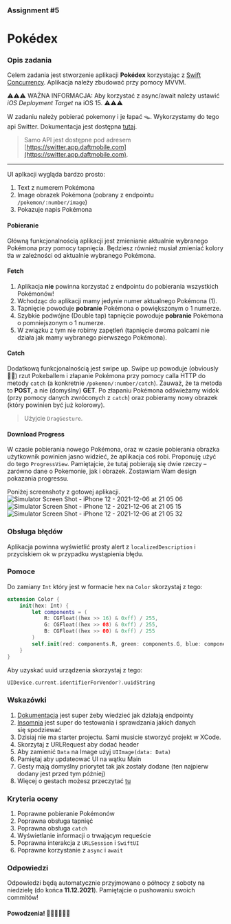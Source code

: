 ### Assignment #5

# Pokédex

### Opis zadania

Celem zadania jest stworzenie aplikacji **Pokédex** korzystając z [Swift Concurrency](https://docs.swift.org/swift-book/LanguageGuide/Concurrency.html). Aplikacja należy zbudować przy pomocy MVVM. 

⚠️⚠️⚠️ WAŻNA INFORMACJA: Aby korzystać z async/await należy ustawić *iOS Deployment Target* na iOS 15. ⚠️⚠️⚠️

W zadaniu należy pobierać pokemony i je łapać 🪤.
Wykorzystamy do tego api Switter. Dokumentacja jest dostępna [tutaj](https://github.com/DaftMobile/switter).

>Samo API jest dostępne pod adresem [https://switter.app.daftmobile.com](https://switter.app.daftmobile.com).

---

UI aplkacji wygląda bardzo prosto:
1. Text z numerem Pokémona
2. Image obrazek Pokémona (pobrany z endpointu `/pokemon/:number/image`)
3. Pokazuje napis Pokémona

#### Pobieranie

Główną funkcjonalnością aplikacji jest zmienianie aktualnie wybranego Pokémona przy pomocy tapnięcia. Będziesz również musiał zmieniać kolory tła w zależności od aktualnie wybranego Pokémona.

#### Fetch

1. Aplikacja **nie** powinna korzystać z endpointu do pobierania wszystkich Pokémonów!
2. Wchodząc do aplikacji mamy jedynie numer aktualnego Pokémona (1).
3. Tapnięcie powoduje **pobranie** Pokémona o powiększonym o 1 numerze.
4. Szybkie podwójne (Double tap) tapnięcie powoduje **pobranie** Pokémona o pomniejszonym o 1 numerze.
5. W związku z tym nie robimy zapętleń (tapnięcie dwoma palcami nie działa jak mamy wybranego pierwszego Pokémona).

#### Catch

Dodatkową funkcjonalnością jest swipe up. Swipe up powoduje (obviously 💁‍♀️) rzut Pokeballem i złapanie Pokémona przy pomocy calla HTTP do metody `catch` (a konkretnie `/pokemon/:number/catch`). Zauważ, że ta metoda to **POST**, a nie (domyślny) **GET**. Po złapaniu Pokémona odświeżamy widok (przy pomocy danych zwróconych z `catch`) oraz pobieramy nowy obrazek (który powinien być już kolorowy).

>Użyjcie `DragGesture`.

#### Download Progress

W czasie pobierania nowego Pokémona, oraz w czasie pobierania obrazka użytkownik powinien jasno widzieć, że aplikacja coś robi. Proponuję użyć do tego `ProgressView`. Pamiętajcie, że tutaj pobierają się dwie rzeczy – zarówno dane o Pokemonie, jak i obrazek. Zostawiam Wam design pokazania progressu.

Poniżej screenshoty z gotowej aplikacji.
![Simulator Screen Shot - iPhone 12 - 2021-12-06 at 21 05 06](https://user-images.githubusercontent.com/27335471/144915967-37ef4d2e-0179-4b6d-aaa7-0004e6c8ffaa.png)
![Simulator Screen Shot - iPhone 12 - 2021-12-06 at 21 05 15](https://user-images.githubusercontent.com/27335471/144915981-00fcd483-a4b1-4849-9890-dbb0e03189cf.png)
![Simulator Screen Shot - iPhone 12 - 2021-12-06 at 21 05 32](https://user-images.githubusercontent.com/27335471/144915971-c48119a3-6d46-4ccf-9447-909352fd4cae.png)

### Obsługa błędów

Aplikacja powinna wyświetlić prosty alert z `localizedDescription` i przyciskiem ok w przypadku wystąpienia błędu.

### Pomoce

Do zamiany `Int` który jest w formacie hex na `Color` skorzystaj z tego:
```swift
extension Color {
	init(hex: Int) {
		let components = (
			R: CGFloat((hex >> 16) & 0xff) / 255,
			G: CGFloat((hex >> 08) & 0xff) / 255,
			B: CGFloat((hex >> 00) & 0xff) / 255
		)
		self.init(red: components.R, green: components.G, blue: components.B)
	}
}
```

Aby uzyskać uuid urządzenia skorzystaj z tego:
```swift
UIDevice.current.identifierForVendor?.uuidString
```

### Wskazówki

1. [Dokumentacja](https://github.com/DaftMobile/switter) jest super żeby wiedzieć jak działają endpointy
2. [Insomnia](https://insomnia.rest) jest super do testowania i sprawdzania jakich danych się spodziewać
3. Dzisiaj nie ma starter projectu. Sami musicie stworzyć projekt w XCode.
4. Skorzytaj z URLRequest aby dodać header
5. Aby zamienić `Data` na Image użyj `UIImage(data: Data)`
6. Pamiętaj aby updateować UI na wątku Main
7. Gesty mają domyślny priorytet tak jak zostały dodane (ten najpierw dodany jest przed tym później)
8. Więcej o gestach możesz przeczytać [tu](https://www.hackingwithswift.com/books/ios-swiftui/how-to-use-gestures-in-swiftui)

### Kryteria oceny

1. Poprawne pobieranie Pokémonów
2. Poprawna obsługa tapnięć
3. Poprawna obsługa `catch`
4. Wyświetlanie informacji o trwającym requeście
5. Poprawna interakcja z `URLSession` i `SwiftUI`
6. Poprawne korzystanie z `async` i `await`

### Odpowiedzi

Odpowiedzi będą automatycznie przyjmowane o północy z soboty na niedzielę (do końca **11.12.2021**). Pamiętajcie o pushowaniu swoich commitów!

#### Powodzenia! 💪👨‍💻👩‍💻👾
